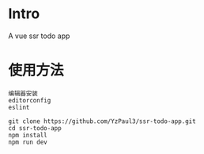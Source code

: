 # Intro
A vue ssr todo app

# 使用方法
```
编辑器安装
editorconfig
eslint
```
```
git clone https://github.com/YzPaul3/ssr-todo-app.git
cd ssr-todo-app
npm install
npm run dev
```
